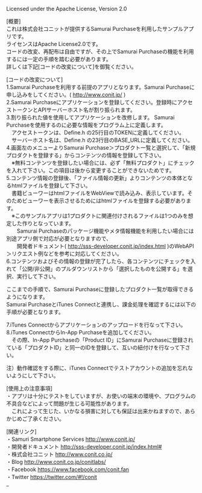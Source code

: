 
Licensed under the Apache License, Version 2.0 


[概要]  
これは株式会社コニットが提供するSamurai Purchaseを利用したサンプルアプリです。  
ライセンスはApache License2.0です。  
コードの改変、再配布は自由ですが、その上でSamurai Purchaseの機能を利用するには一定の手順を踏む必要があります。  
詳しくは下記[コードの改変について]を御覧ください。  

[コードの改変について]  
1.Samurai Purchaseを利用する前提のアプリとなります。Samurai Purchaseに申し込みをしてください。( http://www.conit.jp/ )  
2.Samurai Purchaseにアプリケーションを登録してください。登録時にアクセストークンとAPIサーバーホスト名が割り振られます。  
3.割り振られた値を使用してアプリケーションを改修します。
   Samurai Purchaseを使用するのに必要な情報をプログラム上に定義します。  
　アクセストークンは、Define.h の25行目のTOKENに定義してください。  
　サーバーホスト名は、Define.h の23行目のBASE_URLに定義してください。  
4.画面左のメニューよりSamurai Purchase＞プロダクト一覧と選択して、「新規プロダクトを登録する」からコンテンツの情報を登録して下さい。  
　※無料コンテンツを登録したい場合には、必ず「無料プロダクト」にチェックを入れて下さい。この項目は後から変更することができないためです。  
5.コンテンツ情報の登録後、「ファイル情報の更新」よりコンテンツの本体となるhtmlファイルを登録して下さい。  
　書籍ビューワーはhtmlファイルをWebViewで読み込み、表示しています。そのためビューワーを表示させるためにはhtmlファイルを登録する必要があります。  
　※このサンプルアプリは1プロダクトに関連付けされるファイルは1つのみを想定した作りとなっています。  
　　Samurai Purchaseのパッケージ機能やメタ情報機能を利用したい場合には別途アプリ側で対応が必要となりますので、  
　　開発者ドキュメント( http://sss-developer.conit.jp/index.html )のWebAPI＞リクエスト例などを参考に対応してください。  
6.コンテンツおよびその情報の登録が完了したら、各コンテンツにチェックを入れて「公開/非公開」のプルダウンリストから「選択したものを公開する」を選択、実行して下さい。  
  
ここまでの手順で、Samurai Purchaseに登録したプロダクト一覧が取得できるようになります。  
Samurai PurchaseとiTunes Connectと連携し、課金処理を確認するには以下の手順が必要となります。  
  
7.iTunes Connectからアプリケーションのアップロードを行なって下さい。  
8.iTunes ConnectからIn-App Purchaseを追加してください。  
　その際、In-App Purchaseの「Product ID」にSamurai Purchaseに登録されている「プロダクトID」と同一のIDを登録して、互いの紐付けを行なって下さい。  
  
注）動作確認をする際に、iTunes Connectでテストアカウントの追加を忘れないようにして下さい。  
  
    
[使用上の注意事項]  
・アプリは十分にテストをしていますが、お使いの端末の環境や、プログラムの不具合などによって問題が生じる可能性があります。  
　これによって生じた、いかなる損害に対しても保証は出来かねますので、あらかじめご了承ください。  
  
[関連リンク]  
・Samuri Smartphone Services  http://www.conit.jp/  
・開発者ドキュメント  http://sss-developer.conit.jp/index.html#  
・株式会社コニット  http://www.conit.co.jp/  
・Blog  http://www.conit.co.jp/conitlabs/  
・Facebook  https://www.facebook.com/conit.fan  
・Twitter  https://twitter.com/#!/conit  
_  